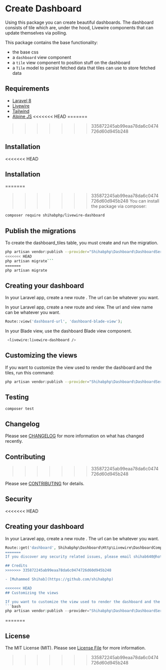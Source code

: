 # Create Dashboard

Using this package you can create beautiful dashboards. The dashboard consists of tile which are, under the hood, Livewire components that can update themselves via polling. 

This package contains the base functionality:

- the base css
- a `dashboard` view component
- a `tile` view component to position stuff on the dashboard
- a `Tile` model to persist fetched data that tiles can use to store fetched data

## Requirements
- [Laravel 8](https://laravel.com/docs/8.x)
- [Livewire](https://laravel-livewire.com/)
- [Tailwind](https://tailwindcss.com/)
- [Alpine JS](https://github.com/alpinejs/alpine)
<<<<<<< HEAD
=======


>>>>>>> 335872245ab99eaa78da6c0474726d60d945b248

## Installation

<<<<<<< HEAD

## Installation

=======
>>>>>>> 335872245ab99eaa78da6c0474726d60d945b248
You can install the package via composer:

```bash
composer require shihabphp/livewire-dashboard
```


## Publish the migrations


To create the dashboard_tiles table, you must create and run the migration.
```bash
php artisan vendor:publish --provider="Shihabphp\Dashboard\DashboardServiceProvider" --tag="dashboard-migrations"
<<<<<<< HEAD
php artisan migrate```
=======
php artisan migrate
```



## Creating your dashboard

In your Laravel app, create a new route . The url can be whatever you want.


 In your Laravel app, create a new route and view. The url and view name can be whatever you want.


```php
Route::view('dashboard-url', 'dashboard-blade-view');
```

In your Blade view, use the dashboard Blade view component.

```bash
 <livewire:livewire-dashboard />
```

## Customizing the views

If you want to customize the view used to render the dashboard and the tiles, run this command:
```bash
php artisan vendor:publish --provider="Shihabphp\Dashboard\DashboardServiceProvider" --tag="dashboard-views"
```

## Testing

``` bash
composer test
```

## Changelog

Please see [CHANGELOG](CHANGELOG.md) for more information on what has changed recently.

## Contributing
>>>>>>> 335872245ab99eaa78da6c0474726d60d945b248

Please see [CONTRIBUTING](CONTRIBUTING.md) for details.

## Security

<<<<<<< HEAD
## Creating your dashboard

In your Laravel app, create a new route . The url can be whatever you want.
```php
Route::get('dashboard', Shihabphp\Dashboard\Http\Livewire\DashboardComponent::class);```
=======
If you discover any security related issues, please email shihab640@hotmail.com instead of using the issue tracker.

## Credits
>>>>>>> 335872245ab99eaa78da6c0474726d60d945b248

- [Muhammed Shihab](https://github.com/shihabphp)

<<<<<<< HEAD
## Customizing the views

If you want to customize the view used to render the dashboard and the tiles, run this command:
```bash
php artisan vendor:publish --provider="Shihabphp\Dashboard\DashboardServiceProvider" --tag="dashboard-views"
```
=======
## License

The MIT License (MIT). Please see [License File](LICENSE.md) for more information.
>>>>>>> 335872245ab99eaa78da6c0474726d60d945b248

